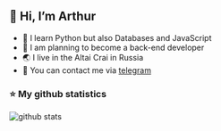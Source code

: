 ## 👋 Hi, I’m Arthur
- 🌱 I learn Python but also Databases and JavaScript
- 🌠 I am planning to become a back-end developer
- 🌏 I live in the Altai Crai in Russia
- 👀 You can contact me via [telegram](https://t.me/nicetomeetyoublyat)

### ⭐ My github statistics
![github stats](https://github-readme-stats.vercel.app/api?username=TheArtur128&count_private=true&theme=default&show_icons=true)




